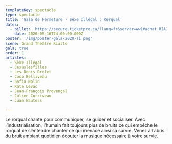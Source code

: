 ```yaml
---
templateKey: spectacle
type: spectacle
title: 'Gala de Fermeture - Sèxe Illégal : Rorqual'
dates: 
  - billet: 'https://secure.ticketpro.ca/?lang=fr&server=ww1#achat_RIA16ES20'
    date: 2020-05-16T24:00:00.000Z
poster: '/img/poster-gala-2020-si.png'
scene: Grand Théâtre Rialto
gala: true
order: 1
artistes:
  - Sèxe Illégal
  - Jesuslesfilles
  - Les Denis Drolet
  - Coco Belliveau
  - Safia Nolin
  - Kate Levac
  - Jean-François Provençal
  - Julien Corriveau
  - Juan Wauters

---
```

Le rorqual chante pour communiquer, se guider et socialiser. Avec l’industrialisation, l’humain fait toujours plus de bruits ce qui empêche le rorqual de s’entendre chanter ce qui menace ainsi sa survie. Venez à l’abris du bruit ambiant quotidien écouter la musique nécessaire à votre survie. 
